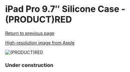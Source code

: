# iPad Pro 9.7″ Silicone Case - (PRODUCT)RED

[Return to previous page](/ipad_pro97)

[High-resolution image from Apple](https://store.storeimages.cdn-apple.com/8756/as-images.apple.com/is/MM222?wid=4500&hei=4500&fmt=png)

<div style="width: 384px"><img src="/everysource/MM222.png" alt="(PRODUCT)RED"></div>

### Under construction

